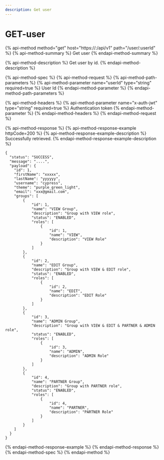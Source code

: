 ```yaml
---
description: Get user
---
```


# GET-user

{% api-method method="get" host="https://<host>:<port>/api/v1" path="/user/:userId" %}
{% api-method-summary %}
Get user
{% endapi-method-summary %}

{% api-method-description %}
Get user by id.
{% endapi-method-description %}

{% api-method-spec %}
{% api-method-request %}
{% api-method-path-parameters %}
{% api-method-parameter name="userId" type="string" required=true %}
User Id
{% endapi-method-parameter %}
{% endapi-method-path-parameters %}

{% api-method-headers %}
{% api-method-parameter name="x-auth-jwt" type="string" required=true %}
Authentication token
{% endapi-method-parameter %}
{% endapi-method-headers %}
{% endapi-method-request %}

{% api-method-response %}
{% api-method-response-example httpCode=200 %}
{% api-method-response-example-description %}
Successfully retrieved.
{% endapi-method-response-example-description %}

```
{
  "status": "SUCCESS",
  "message": "....",
  "payload": {
    "id": 1,
    "firstName": "xxxxx",
    "lastName": "yyyyyy",
    "username": "cypress",
    "theme": "purple_green_light",
    "email": "xxx@gmail.com",
    "groups": [
        {
            "id": 1,
            "name": "VIEW Group",
            "description": "Group with VIEW role",
            "status": "ENABLED",
            "roles": [
                {
                    "id": 1,
                    "name": "VIEW",
                    "description": "VIEW Role"
                }
            ]
        },
        {
            "id": 2,
            "name": "EDIT Group",
            "description": "Group with VIEW & EDIT role",
            "status": "ENABLED",
            "roles": [
                {
                    "id": 2,
                    "name": "EDIT",
                    "description": "EDIT Role"
                }
            ]
        },
        {
            "id": 3,
            "name": "ADMIN Group",
            "description": "Group with VIEW & EDIT & PARTNER & ADMIN role",
            "status": "ENABLED",
            "roles": [
                {
                    "id": 3,
                    "name": "ADMIN",
                    "description": "ADMIN Role"
                }
            ]
        },
        {
            "id": 4,
            "name": "PARTNER Group",
            "description": "Group with PARTNER role",
            "status": "ENABLED",
            "roles": [
                {
                    "id": 4,
                    "name": "PARTNER",
                    "description": "PARTNER Role"
                }
            ]
        }
    ]
  }
}
```
{% endapi-method-response-example %}
{% endapi-method-response %}
{% endapi-method-spec %}
{% endapi-method %}



